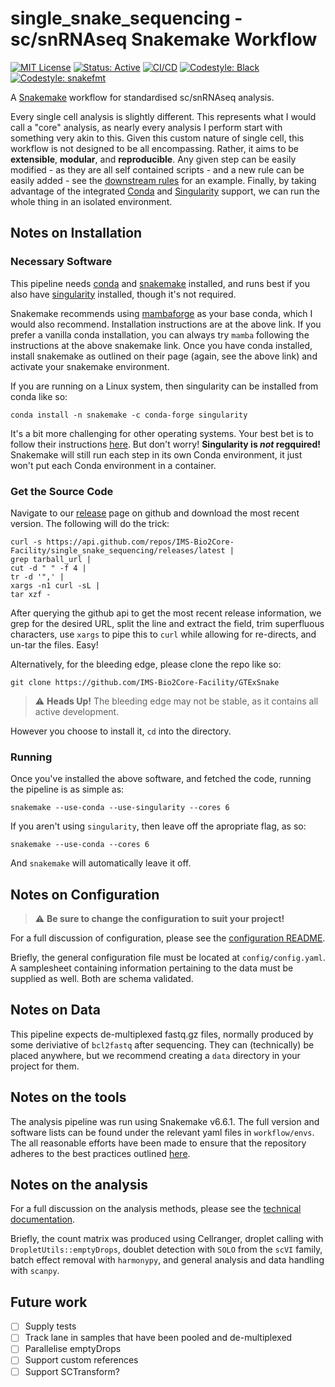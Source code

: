 # single_snake_sequencing - sc/snRNAseq Snakemake Workflow

[![MIT License](https://img.shields.io/badge/License-MIT-blue.svg)](https://opensource.org/licenses/MIT)
[![Status: Active](https://www.repostatus.org/badges/latest/active.svg)](https://www.repostatus.org/#active)
[![CI/CD](https://github.com/IMS-Bio2Core-Facility/single_snake_sequencing/actions/workflows/cicd.yaml/badge.svg)](https://github.com/IMS-Bio2Core-Facility/single_snake_sequencing/actions/workflows/cicd.yaml)
[![Codestyle: Black](https://img.shields.io/badge/code%20style-black-000000.svg)](https://github.com/psf/black)
[![Codestyle: snakefmt](https://img.shields.io/badge/code%20style-snakefmt-000000.svg)](https://github.com/snakemake/snakefmt)

A [Snakemake][sm] workflow for standardised sc/snRNAseq analysis.

Every single cell analysis is slightly different.
This represents what I would call a "core" analysis,
as nearly every analysis I perform start with something very akin to this.
Given this custom nature of single cell,
this workflow is not designed to be all encompassing.
Rather,
it aims to be **extensible**, **modular**, and **reproducible**.
Any given step can be easily modified -
as they are all self contained scripts -
and a new rule can be easily added -
see the [downstream rules](workflow/rules/downstream.smk) for an example.
Finally,
by taking advantage of the integrated [Conda][conda] and [Singularity][sing] support,
we can run the whole thing in an isolated environment.

## Notes on Installation

### Necessary Software

This pipeline needs [conda][conda]
and [snakemake][sm]
installed,
and runs best if you also have [singularity][sing]
installed,
though it's not required.

Snakemake recommends using [mambaforge][mambaforge]
as your base conda,
which I would also recommend.
Installation instructions are at the above link.
If you prefer a vanilla conda installation,
you can always try `mamba` following the instructions at the above snakemake link.
Once you have conda installed,
install snakemake as outlined on their page
(again, see the above link)
and activate your snakemake environment.

If you are running on a Linux system,
then singularity can be installed from conda like so:

```shell
conda install -n snakemake -c conda-forge singularity
```

It's a bit more challenging for other operating systems.
Your best bet is to follow their instructions
[here][sing_install].
But don't worry!
**Singularity is _not_ regquired!**
Snakemake will still run each step in its own Conda environment,
it just won't put each Conda environment in a container.

### Get the Source Code

Navigate to our [release][releases]
page on github and download the most recent version.
The following will do the trick:

```shell
curl -s https://api.github.com/repos/IMS-Bio2Core-Facility/single_snake_sequencing/releases/latest |
grep tarball_url |
cut -d " " -f 4 |
tr -d '",' |
xargs -n1 curl -sL |
tar xzf -
```

After querying the github api to get the most recent release information,
we grep for the desired URL,
split the line and extract the field,
trim superfluous characters,
use `xargs` to pipe this to `curl` while allowing for re-directs,
and un-tar the files.
Easy!

Alternatively,
for the bleeding edge,
please clone the repo like so:

```shell
git clone https://github.com/IMS-Bio2Core-Facility/GTExSnake
```

> :warning: **Heads Up!**
> The bleeding edge may not be stable,
> as it contains all active development.

However you choose to install it,
`cd` into the directory.

### Running

Once you've installed the above software,
and fetched the code,
running the pipeline is as simple as:

```shell
snakemake --use-conda --use-singularity --cores 6
```

If you aren't using `singularity`,
then leave off the apropriate flag, as so:

```shell
snakemake --use-conda --cores 6
```

And `snakemake` will automatically leave it off.

## Notes on Configuration

> :warning:  **Be sure to change the configuration to suit your project!**

For a full discussion of configuration,
please see the [configuration README](config/README.md).

Briefly,
the general configuration file must be located at `config/config.yaml`.
A samplesheet containing information pertaining to the data must be supplied as well.
Both are schema validated.

## Notes on Data

This pipeline expects de-multiplexed fastq.gz files,
normally produced by some deriviative of `bcl2fastq` after sequencing.
They can (technically) be placed anywhere,
but we recommend creating a `data` directory in your project for them.

## Notes on the tools

The analysis pipeline was run using Snakemake v6.6.1.
The full version and software lists can be found under the relevant yaml files in `workflow/envs`.
The all reasonable efforts have been made to ensure that the repository adheres to the best practices
outlined [here](https://snakemake.readthedocs.io/en/stable/snakefiles/deployment.html).

## Notes on the analysis

For a full discussion on the analysis methods,
please see the [technical documentation](workflow/documentation.md).

Briefly,
the count matrix was produced using Cellranger,
droplet calling with `DropletUtils::emptyDrops`,
doublet detection with `SOLO` from the `scVI` family,
batch effect removal with `harmonypy`,
and general analysis and data handling with `scanpy`.

## Future work

- [ ] Supply tests
- [ ] Track lane in samples that have been pooled and de-multiplexed
- [ ] Parallelise emptyDrops
- [ ] Support custom references
- [ ] Support SCTransform?

[sm]: https://snakemake.readthedocs.io/en/stable/index.html "Snakemake"
[conda]: https://docs.conda.io/en/latest/ "Conda"
[sing]: https://sylabs.io/singularity/ "Singularity"
[mambaforge]: https://github.com/conda-forge/miniforge#mambaforge "Mambaforge"
[sing_install]: https://sylabs.io/guides/3.8/admin-guide/installation.html#installation-on-windows-or-mac "Singularity Install"
[releases]: https://github.com/IMS-Bio2Core-Facility/single_snake_sequencing/releases "Releases"
